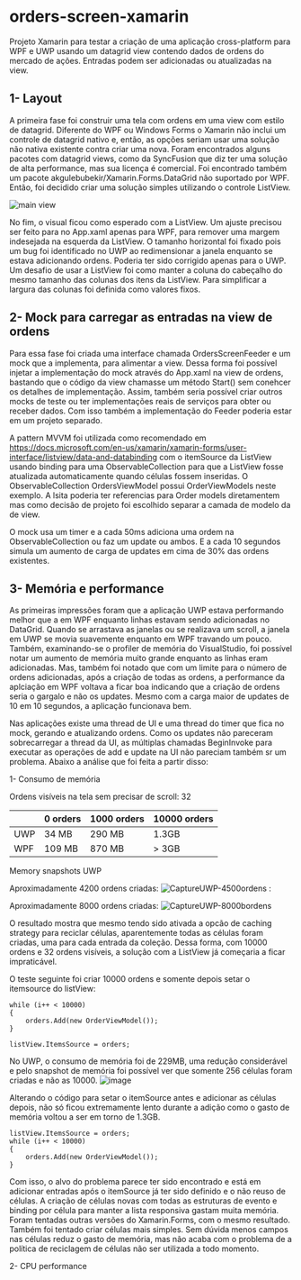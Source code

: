 # orders-screen-xamarin
Projeto Xamarin para testar a criação de uma aplicação cross-platform para WPF e UWP usando um datagrid view contendo dados de ordens do mercado de ações. Entradas podem ser adicionadas ou atualizadas na view.

## 1- Layout ##
A primeira fase foi construir uma tela com ordens em uma view com estilo de datagrid. Diferente do WPF ou Windows Forms o Xamarin não inclui um controle de datagrid nativo e, então, as opções seriam usar uma solução não nativa existente contra criar uma nova. Foram encontrados alguns pacotes com datagrid views, como da SyncFusion que diz ter uma solução de alta performance, mas sua licença é comercial. Foi encontrado também um pacote akgulebubekir/Xamarin.Forms.DataGrid não suportado por WPF. Então, foi decidido criar uma solução simples utilizando o controle ListView.

![main view](https://user-images.githubusercontent.com/5822726/118692225-31bd9f00-b7e0-11eb-9681-71e4a193a4b9.PNG)

No fim, o visual ficou como esperado com a ListView. Um ajuste precisou ser feito para no App.xaml apenas para WPF, para remover uma margem indesejada na esquerda da ListView. O tamanho horizontal foi fixado pois um bug foi identificado no UWP ao redimensionar a janela enquanto se estava adicionando ordens. Poderia ter sido corrigido apenas para o UWP. Um desafio de usar a ListView foi como manter a coluna do cabeçalho do mesmo tamanho das colunas dos itens da ListView. Para simplificar a largura das colunas foi definida como valores fixos.

## 2- Mock para carregar as entradas na view de ordens ##
Para essa fase foi criada uma interface chamada OrdersScreenFeeder e um mock que a implementa, para alimentar a view. Dessa forma foi possível injetar a implementação do mock através do App.xaml na view de ordens, bastando que o código da view chamasse um método Start() sem conehcer os detalhes de implementação. Assim, também seria possível criar outros mocks de teste ou ter implementações reais de serviços para obter ou receber dados. Com isso também a implementação do Feeder poderia estar em um projeto separado.

A pattern MVVM foi utilizada como recomendado em https://docs.microsoft.com/en-us/xamarin/xamarin-forms/user-interface/listview/data-and-databinding com o itemSource da ListView usando binding para uma ObservableCollection para que a ListView fosse atualizada automaticamente quando células fossem inseridas. O ObservableCollection OrdersViewModel possui OrderViewModels neste exemplo. A lsita poderia ter referencias para Order models diretamentem mas como decisão de projeto foi escolhido separar a camada de modelo da de view.

O mock usa um timer e a cada 50ms adiciona uma ordem na ObservableCollection ou faz um update ou ambos. E a cada 10 segundos simula um aumento de carga de updates em cima de 30% das ordens existentes.

## 3- Memória e performance ##
As primeiras impressões foram que a aplicação UWP estava performando melhor que a em WPF enquanto linhas estavam sendo adicionadas no DataGrid. Quando se arrastava as janelas ou se realizava um scroll, a janela em UWP se movia suavemente enquanto em WPF travando um pouco. Também, examinando-se o profiler de memória do VisualStudio, foi possível notar um aumento de memória muito grande enquanto as linhas eram adicionadas. Mas, também foi notado que com um limite para o número de ordens adicionadas, após a criação de todas as ordens, a performance da aplciação em WPF voltava a ficar boa indicando que a criação de ordens seria o gargalo e não os updates. Mesmo com a carga maior de updates de 10 em 10 segundos, a aplicação funcionava bem.

Nas aplicações existe uma thread de UI e uma thread do timer que fica no mock, gerando e atualizando ordens. Como os updates não pareceram sobrecarregar a thread da UI, as múltiplas chamadas BeginInvoke para executar as operações de add e update na UI não pareciam também sr um problema. Abaixo a análise que foi feita a partir disso:

1- Consumo de memória

Ordens visíveis na tela sem precisar de scroll: 32  

|   | 0 orders| 1000 orders | 10000 orders |
|---| --------|-------------|--------------|
|UWP| 34 MB   | 290 MB      |     1.3GB    |
|WPF| 109 MB  | 870 MB      |     > 3GB    |


Memory snapshots UWP

Aproximadamente 4200 ordens criadas:
![CaptureUWP-4500ordens](https://user-images.githubusercontent.com/5822726/118710154-4c9a0e80-b7f4-11eb-97aa-15938d303246.PNG)
:

Aproximadamente 8000 ordens criadas:
![CaptureUWP-8000bordens](https://user-images.githubusercontent.com/5822726/118710222-62a7cf00-b7f4-11eb-8a6d-40cf4be90a01.PNG)

O resultado mostra que mesmo tendo sido ativada a opcão de caching strategy para reciclar células, aparentemente todas as células foram criadas, uma para cada entrada da coleção. Dessa forma, com 10000 ordens e 32 ordens visíveis, a solução com a ListView já começaria a ficar impraticável.

O teste seguinte foi criar 10000 ordens e somente depois setar o itemsource do listView:

```
while (i++ < 10000)
{
    orders.Add(new OrderViewModel());
}

listView.ItemsSource = orders;
```

No UWP, o consumo de memória foi de 229MB, uma redução considerável e pelo snapshot de memória foi possível ver que somente 256 células foram criadas e não as 10000.
![image](https://user-images.githubusercontent.com/5822726/118725389-46ad2900-b806-11eb-97e2-497d97f2cf7d.png)

Alterando o código para setar o itemSource antes e adicionar as células depois, não só ficou extremamente lento durante a adição como o gasto de memória voltou a ser em torno de 1.3GB.
```
listView.ItemsSource = orders;
while (i++ < 10000)
{
    orders.Add(new OrderViewModel());
}
```
Com isso, o alvo do problema parece ter sido encontrado e está em adicionar entradas após o itemSource já ter sido definido e o não reuso de células. A criação de células novas com todas as estruturas de evento e binding por célula para manter a lista responsiva gastam muita memória. Foram tentadas outras versões do Xamarin.Forms, com o mesmo resultado. Também foi tentado criar células mais simples. Sem dúvida menos campos nas células reduz o gasto de memória, mas não acaba com o problema de a política de reciclagem de células não ser utilizada a todo momento.


2- CPU performance
